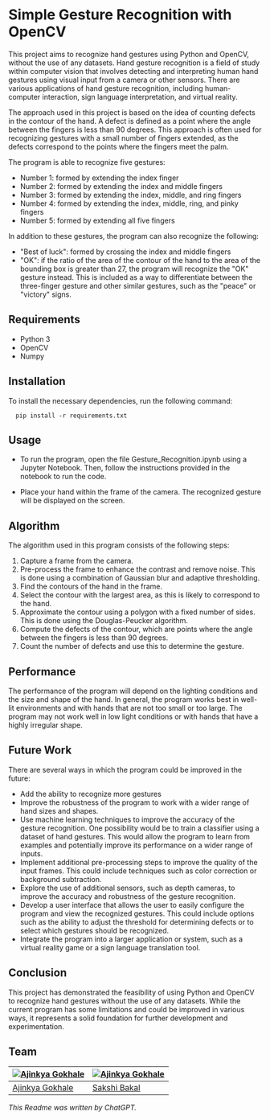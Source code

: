 # Simple Gesture Recognition with OpenCV
This project aims to recognize hand gestures using Python and OpenCV, without the use of any datasets. Hand gesture recognition is a field of study within computer vision that involves detecting and interpreting human hand gestures using visual input from a camera or other sensors. There are various applications of hand gesture recognition, including human-computer interaction, sign language interpretation, and virtual reality.

The approach used in this project is based on the idea of counting defects in the contour of the hand. A defect is defined as a point where the angle between the fingers is less than 90 degrees. This approach is often used for recognizing gestures with a small number of fingers extended, as the defects correspond to the points where the fingers meet the palm.

The program is able to recognize five gestures:

+ Number 1: formed by extending the index finger
+ Number 2: formed by extending the index and middle fingers
+ Number 3: formed by extending the index, middle, and ring fingers
+ Number 4: formed by extending the index, middle, ring, and pinky fingers
+ Number 5: formed by extending all five fingers


In addition to these gestures, the program can also recognize the following:

+ "Best of luck": formed by crossing the index and middle fingers
+ "OK": if the ratio of the area of the contour of the hand to the area of the bounding box is greater than 27, the program will recognize the "OK" gesture instead. This is included as a way to differentiate between the three-finger gesture and other similar gestures, such as the "peace" or "victory" signs.

## Requirements
+ Python 3
+ OpenCV
+ Numpy

## Installation
To install the necessary dependencies, run the following command:
```
  pip install -r requirements.txt
```

## Usage
+ To run the program, open the file Gesture_Recognition.ipynb using a Jupyter Notebook. Then, follow the instructions provided in the notebook to run the code.

+ Place your hand within the frame of the camera. The recognized gesture will be displayed on the screen.

## Algorithm
The algorithm used in this program consists of the following steps:

1. Capture a frame from the camera.
2. Pre-process the frame to enhance the contrast and remove noise. This is done using a combination of Gaussian blur and adaptive thresholding.
3. Find the contours of the hand in the frame.
4. Select the contour with the largest area, as this is likely to correspond to the hand.
5. Approximate the contour using a polygon with a fixed number of sides. This is done using the Douglas-Peucker algorithm.
6. Compute the defects of the contour, which are points where the angle between the fingers is less than 90 degrees.
7. Count the number of defects and use this to determine the gesture.

## Performance
The performance of the program will depend on the lighting conditions and the size and shape of the hand. In general, the program works best in well-lit environments and with hands that are not too small or too large. The program may not work well in low light conditions or with hands that have a highly irregular shape.

## Future Work
There are several ways in which the program could be improved in the future:
+ Add the ability to recognize more gestures
+ Improve the robustness of the program to work with a wider range of hand sizes and shapes.
+ Use machine learning techniques to improve the accuracy of the gesture recognition. One possibility would be to train a classifier using a dataset of hand gestures. This would allow the program to learn from examples and potentially improve its performance on a wider range of inputs.
+ Implement additional pre-processing steps to improve the quality of the input frames. This could include techniques such as color correction or background subtraction.
+ Explore the use of additional sensors, such as depth cameras, to improve the accuracy and robustness of the gesture recognition.
+ Develop a user interface that allows the user to easily configure the program and view the recognized gestures. This could include options such as the ability to adjust the threshold for determining defects or to select which gestures should be recognized.
+ Integrate the program into a larger application or system, such as a virtual reality game or a sign language translation tool.

## Conclusion
This project has demonstrated the feasibility of using Python and OpenCV to recognize hand gestures without the use of any datasets. While the current program has some limitations and could be improved in various ways, it represents a solid foundation for further development and experimentation.

## Team
[![Ajinkya Gokhale](https://avatars.githubusercontent.com/u/121028346?v=3&s=144)](https://github.com/AjinkyaGokhale)  | [![Ajinkya Gokhale](https://avatars.githubusercontent.com/u/122198109?v=4&s=144)](https://github.com/Bakalsakshi)
---|---
[Ajinkya Gokhale](https://github.com/AjinkyaGokhale) |[Sakshi Bakal](https://github.com/Bakalsakshi)


*This Readme was written by ChatGPT.*
